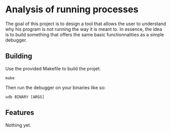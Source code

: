 # Analysis of running processes

The goal of this project is to design a tool that allows the user to understand
why his program is not running the way it is meant to. In essence, the idea is
to build something that offers the same basic functionnalities as a simple
debugger.

## Building
Use the provided Makefile to build the projet:
```
make
```
Then run the debugger on your binaries like so:
```
udb BINARY [ARGS]
```

## Features
Nothing yet.
